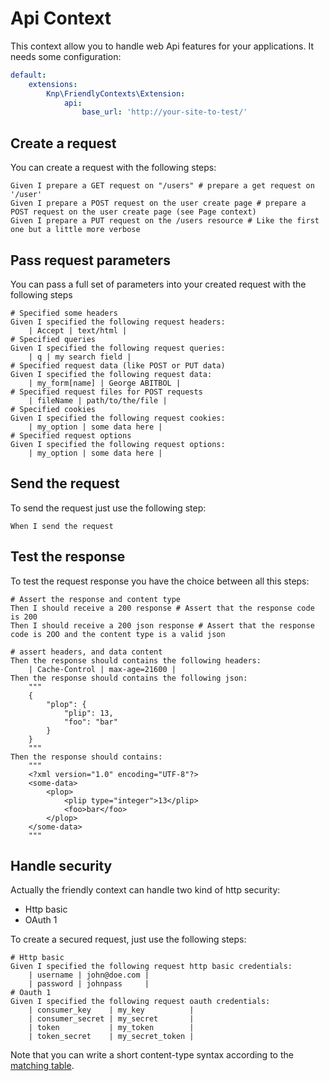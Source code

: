 Api Context
===========

This context allow you to handle web Api features for your applications. It needs some configuration:

```yaml
default:
    extensions:
        Knp\FriendlyContexts\Extension:
            api:
                base_url: 'http://your-site-to-test/'
```

## Create a request

You can create a request with the following steps:

```gherkin
Given I prepare a GET request on "/users" # prepare a get request on '/user'
Given I prepare a POST request on the user create page # prepare a POST request on the user create page (see Page context)
Given I prepare a PUT request on the /users resource # Like the first one but a little more verbose
```

## Pass request parameters

You can pass a full set of parameters into your created request with the following steps

```gherkin
# Specified some headers
Given I specified the following request headers:
    | Accept | text/html |
# Specified queries
Given I specified the following request queries:
    | q | my search field |
# Specified request data (like POST or PUT data)
Given I specified the following request data:
    | my_form[name] | George ABITBOL |
# Specified request files for POST requests
    | fileName | path/to/the/file |
# Specified cookies
Given I specified the following request cookies:
    | my_option | some data here |
# Specified request options
Given I specified the following request options:
    | my_option | some data here |
```

## Send the request

To send the request just use the following step:

```gherkin
When I send the request
```

## Test the response

To test the request response you have the choice between all this steps:

```gherkin
# Assert the response and content type
Then I should receive a 200 response # Assert that the response code is 200
Then I should receive a 200 json response # Assert that the response  code is 2OO and the content type is a valid json

# assert headers, and data content
Then the response should contains the following headers:
    | Cache-Control | max-age=21600 |
Then the response should contains the following json:
    """
    {
        "plop": {
            "plip": 13,
            "foo": "bar"
        }
    }
    """
Then the response should contains:
    """
    <?xml version="1.0" encoding="UTF-8"?>
    <some-data>
        <plop>
            <plip type="integer">13</plip>
            <foo>bar</foo>
        </plop>
    </some-data>
    """
```

## Handle security

Actually the friendly context can handle two kind of http security:

- Http basic
- OAuth 1

To create a secured request, just use the following steps:

```gherkin
# Http basic
Given I specified the following request http basic credentials:
    | username | john@doe.com |
    | password | johnpass     |
# Oauth 1
Given I specified the following request oauth credentials:
    | consumer_key    | my_key          |
    | consumer_secret | my_secret       |
    | token           | my_token        |
    | token_secret    | my_secret_token |
```

Note that you can write a short content-type syntax according to the [matching table](../src/Knp/FriendlyContexts/Http/HttpContentTypeGuesser.php).


